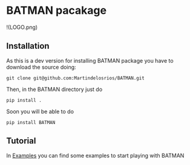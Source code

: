 # BATMAN pacakage
!(LOGO.png)
## Installation

As this is a dev version for installing BATMAN package you have to download the source doing:

`git clone git@github.com:Martindelosrios/BATMAN.git`

Then, in the BATMAN directory just do

`pip install .`

Soon you will be able to do

`pip install BATMAN`

## Tutorial

In [Examples](https://github.com/Martindelosrios/BATMAN/tree/dev/EXAMPLES) you can find some examples to start playing with BATMAN
